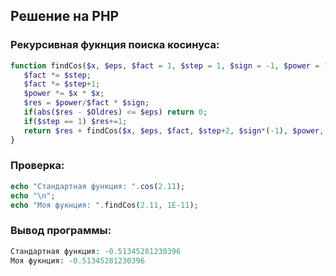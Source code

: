 ## Решение на PHP

### Рекурсивная фукнция поиска косинуса: 
```php
function findCos($x, $eps, $fact = 1, $step = 1, $sign = -1, $power = 1, $Oldres = 0) {
   $fact *= $step;
   $fact *= $step+1;
   $power *= $x * $x;
   $res = $power/$fact * $sign;
   if(abs($res - $Oldres) <= $eps) return 0;
   if($step == 1) $res+=1;
   return $res + findCos($x, $eps, $fact, $step+2, $sign*(-1), $power, $res);
}
```
### Проверка:
```php
echo "Стандартная функция: ".cos(2.11);
echo "\n";
echo "Моя фукнция: ".findCos(2.11, 1E-11);
```
### Вывод программы:
```php
Стандартная функция: -0.51345281230396
Моя фукнция: -0.51345281230396
```
